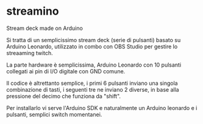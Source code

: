 # streamino
Stream deck made on Arduino

Si tratta di un semplicissimo stream deck (serie di pulsanti) basato su Arduino Leonardo, utilizzato in combo con OBS Studio per gestire lo streaaming twitch.

La parte hardware è semplicissima, Arduino Leonardo con 10 pulsanti collegati ai pin di I/O digitale con GND comune.

Il codice è altrettanto semplice, i primi 6 pulsanti inviano una singola combinazione di tasti, i seguenti tre ne inviano 2 diverse, in base alla pressione del decimo che funziona da "shift".

Per installarlo vi serve l'Arduino SDK e naturalmente un Arduino leonardo e i pulsanti, semplici switch momentanei.

